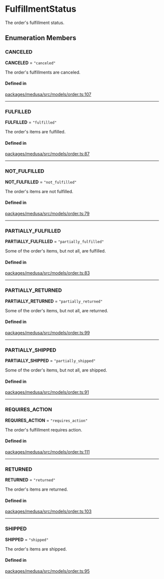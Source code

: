 # FulfillmentStatus

The order's fulfillment status.

## Enumeration Members

### CANCELED

 **CANCELED** = ``"canceled"``

The order's fulfillments are canceled.

#### Defined in

[packages/medusa/src/models/order.ts:107](https://github.com/medusajs/medusa/blob/e39010127/packages/medusa/src/models/order.ts#L107)

___

### FULFILLED

 **FULFILLED** = ``"fulfilled"``

The order's items are fulfilled.

#### Defined in

[packages/medusa/src/models/order.ts:87](https://github.com/medusajs/medusa/blob/e39010127/packages/medusa/src/models/order.ts#L87)

___

### NOT\_FULFILLED

 **NOT\_FULFILLED** = ``"not_fulfilled"``

The order's items are not fulfilled.

#### Defined in

[packages/medusa/src/models/order.ts:79](https://github.com/medusajs/medusa/blob/e39010127/packages/medusa/src/models/order.ts#L79)

___

### PARTIALLY\_FULFILLED

 **PARTIALLY\_FULFILLED** = ``"partially_fulfilled"``

Some of the order's items, but not all, are fulfilled.

#### Defined in

[packages/medusa/src/models/order.ts:83](https://github.com/medusajs/medusa/blob/e39010127/packages/medusa/src/models/order.ts#L83)

___

### PARTIALLY\_RETURNED

 **PARTIALLY\_RETURNED** = ``"partially_returned"``

Some of the order's items, but not all, are returned.

#### Defined in

[packages/medusa/src/models/order.ts:99](https://github.com/medusajs/medusa/blob/e39010127/packages/medusa/src/models/order.ts#L99)

___

### PARTIALLY\_SHIPPED

 **PARTIALLY\_SHIPPED** = ``"partially_shipped"``

Some of the order's items, but not all, are shipped.

#### Defined in

[packages/medusa/src/models/order.ts:91](https://github.com/medusajs/medusa/blob/e39010127/packages/medusa/src/models/order.ts#L91)

___

### REQUIRES\_ACTION

 **REQUIRES\_ACTION** = ``"requires_action"``

The order's fulfillment requires action.

#### Defined in

[packages/medusa/src/models/order.ts:111](https://github.com/medusajs/medusa/blob/e39010127/packages/medusa/src/models/order.ts#L111)

___

### RETURNED

 **RETURNED** = ``"returned"``

The order's items are returned.

#### Defined in

[packages/medusa/src/models/order.ts:103](https://github.com/medusajs/medusa/blob/e39010127/packages/medusa/src/models/order.ts#L103)

___

### SHIPPED

 **SHIPPED** = ``"shipped"``

The order's items are shipped.

#### Defined in

[packages/medusa/src/models/order.ts:95](https://github.com/medusajs/medusa/blob/e39010127/packages/medusa/src/models/order.ts#L95)
